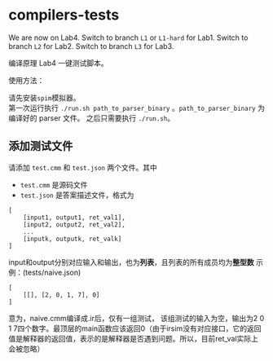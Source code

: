 # compilers-tests

We are now on Lab4. Switch to branch `L1` or `L1-hard` for Lab1. Switch to branch `L2` for Lab2. Switch to branch `L3` for Lab3.

编译原理 Lab4 一键测试脚本。

使用方法：

请先安装`spim`模拟器。  
第一次运行执行 `./run.sh path_to_parser_binary` 。`path_to_parser_binary` 为编译好的 parser 文件。 
之后只需要执行 `./run.sh`。 

## 添加测试文件

请添加 `test.cmm` 和 `test.json` 两个文件。其中

* `test.cmm` 是源码文件
* `test.json` 是答案描述文件，格式为

```
[
    [input1, output1, ret_val1],
    [input2, output2, ret_val2],
    ...
    [inputk, outputk, ret_valk]
]
```
input和output分别对应输入和输出，也为**列表**，且列表的所有成员均为**整型数**
示例：(tests/naive.json)
```
[
    [[], [2, 0, 1, 7], 0]
]
```
意为，naive.cmm编译成.ir后，仅有一组测试，
该组测试的输入为空，输出为2 0 1 7四个数字。最顶层的main函数应该返回0（由于irsim没有对应接口，它的返回值是解释器的返回值，表示的是解释器是否遇到问题。所以，目前ret_val实际上会被忽略）
